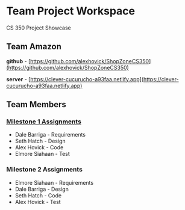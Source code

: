 # Team Project Workspace

CS 350 Project Showcase

## Team Amazon

**github** - [https://github.com/alexhovick/ShopZoneCS350](https://github.com/alexhovick/ShopZoneCS350)

**server** - [https://clever-cucurucho-a93faa.netlify.app](https://clever-cucurucho-a93faa.netlify.app)

## Team Members

### [Milestone 1 Assignments](2/1)

- Dale Barriga - Requirements
- Seth Hatch - Design
- Alex Hovick - Code
- Elmore Siahaan - Test

### Milestone 2 Assignments

- Elmore Siahaan - Requirements
- Dale Barriga - Design
- Seth Hatch - Code
- Alex Hovick - Test
